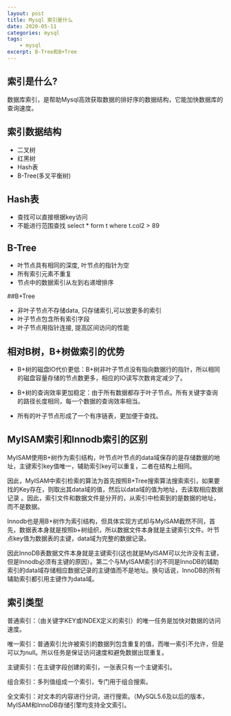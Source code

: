 ```yaml
---
layout: post
title: Mysql 索引是什么
date: 2020-05-11 
categories: mysql
tags: 
    - mysql
excerpt: B-Tree和B+Tree
---
```


## 索引是什么? 
数据库索引，是帮助Mysql高效获取数据的排好序的数据结构，它能加快数据库的查询速度。

## 索引数据结构
- 二叉树
- 红黑树
- Hash表
- B-Tree(多叉平衡树)

## Hash表
- 查找可以直接根据key访问
- 不能进行范围查找 select * form t where t.col2 > 89

## B-Tree
- 叶节点具有相同的深度, 叶节点的指针为空
- 所有索引元素不重复
- 节点中的数据索引从左到右递增排序

##B+Tree
- 非叶子节点不存储data, 只存储索引,可以放更多的索引
- 叶子节点包含所有索引字段
- 叶子节点用指针连接, 提高区间访问的性能 

## 相对B树，B+树做索引的优势
- B+树的磁盘IO代价更低：B+树非叶子节点没有指向数据行的指针，所以相同的磁盘容量存储的节点数更多，相应的IO读写次数肯定减少了。

- B+树的查询效率更加稳定：由于所有数据都存于叶子节点。所有关键字查询的路径长度相同，每一个数据的查询效率相当。

- 所有的叶子节点形成了一个有序链表，更加便于查找。

## MyISAM索引和Innodb索引的区别
MyISAM使用B+树作为索引结构，叶节点叶节点的data域保存的是存储数据的地址，主键索引key值唯一，辅助索引key可以重复，二者在结构上相同。

因此，MyISAM中索引检索的算法为首先按照B+Tree搜索算法搜索索引，如果要找的Key存在，则取出其data域的值，然后以data域的值为地址，去读取相应数据记录 。因此，索引文件和数据文件是分开的，从索引中检索到的是数据的地址，而不是数据。

Innodb也是用B+树作为索引结构，但具体实现方式却与MyISAM截然不同，首先，数据表本身就是按照b+树组织，所以数据文件本身就是主键索引文件。叶节点key值为数据表的主键，data域为完整的数据记录。

因此InnoDB表数据文件本身就是主键索引(这也就是MyISAM可以允许没有主键，但是Innodb必须有主键的原因）。第二个与MyISAM索引的不同是InnoDB的辅助索引的data域存储相应数据记录的主键值而不是地址。换句话说，InnoDB的所有辅助索引都引用主键作为data域。

## 索引类型
普通索引：（由关键字KEY或INDEX定义的索引）的唯一任务是加快对数据的访问速度。

唯一索引：普通索引允许被索引的数据列包含重复的值，而唯一索引不允许，但是可以为null。所以任务是保证访问速度和避免数据出现重复。

主键索引：在主键字段创建的索引，一张表只有一个主键索引。

组合索引：多列值组成一个索引，专门用于组合搜索。

全文索引：对文本的内容进行分词，进行搜索。（MySQL5.6及以后的版本，MyISAM和InnoDB存储引擎均支持全文索引。